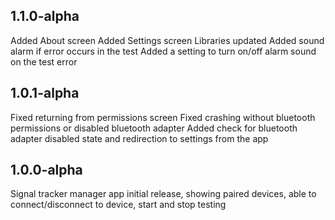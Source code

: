 1.1.0-alpha
----------------
Added About screen
Added Settings screen
Libraries updated
Added sound alarm if error occurs in the test
Added a setting to turn on/off alarm sound on the test error

1.0.1-alpha
----------------
Fixed returning from permissions screen
Fixed crashing without bluetooth permissions or disabled bluetooth adapter
Added check for bluetooth adapter disabled state and redirection to settings from the app

1.0.0-alpha
----------------
Signal tracker manager app initial release, showing paired devices, able to connect/disconnect to device, start and stop testing